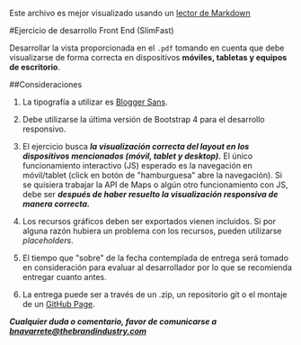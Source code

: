 Este archivo es mejor visualizado usando un [lector de Markdown](https://dillinger.io/)

#Ejercicio de desarrollo Front End (SlimFast)

Desarrollar la vista proporcionada en el `.pdf` tomando en cuenta que debe visualizarse de forma correcta en dispositivos **móviles, tabletas y equipos de escritorio**.

##Consideraciones

1. La tipografía a utilizar es [Blogger Sans](https://www.fontsquirrel.com/fonts/blogger-sans). 

2. Debe utilizarse la última versión de Bootstrap 4 para el desarrollo responsivo.

3. El ejercicio busca **_la visualización correcta del layout en los dispositivos mencionados (móvil, tablet y desktop)._** El único funcionamiento interactivo (JS) esperado es la navegación en móvil/tablet (click en botón de "hamburguesa" abre la navegación). Si se quisiera trabajar la API de Maps o algún otro funcionamiento con JS, debe ser _**después de haber resuelto la visualización responsiva de manera correcta.**_

4. Los recursos gráficos deben ser exportados vienen incluidos. Si por alguna razón hubiera un problema con los recursos, pueden utilizarse _placeholders_.

5. El tiempo que "sobre" de la fecha contemplada de entrega será tomado en consideración para evaluar al desarrollador por lo que se recomienda entregar cuanto antes.

6. La entrega puede ser a través de un .zip, un repositorio git o el montaje de un [GitHub Page](https://pages.github.com/).

**_Cualquier duda o comentario, favor de comunicarse a [bnavarrete@thebrandindustry.com](mailto:bnavarrete@thebrandindustry.com)_**